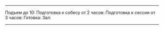 
---
Подъем до 10:
Подготовка к собесу от 2 часов: 
Подготовка к сессии от 3 часов:
Готовка:
Зал:

---
